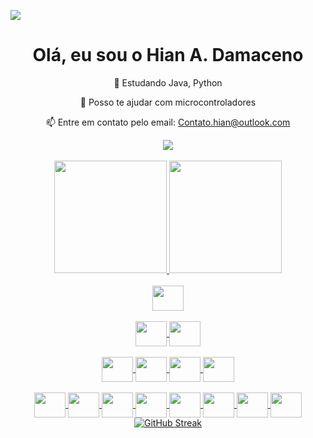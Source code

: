 
![](https://komarev.com/ghpvc/?username=your-github-55hian&color=green)
<div align = "center">
<h1>Olá, eu sou o Hian A. Damaceno</h1
<br>

  🌱 Estudando Java, Python
  
  💬 Posso te ajudar com microcontroladores
  
  📫 Entre em contato pelo email: Contato.hian@outlook.com
  <br>
  
 </div>  

<div align = "center">
  <a href="https://br.linkedin.com/in/hian-a-damaceno"> <img  src="https://img.shields.io/badge/linkedin-%230077B5.svg?style=for-the-badge&logo=linkedin&logoColor=white"> </a>
</div>
<br>
<div align = "center">
  <a href="https://github.com/55Hian">
    <img height="180em"  src="https://github-readme-stats.vercel.app/api?username=55Hian&show_icons=true&theme=transparent&hideborde=true">
    <img height="180em"  src="https://github-readme-stats.vercel.app/api/top-langs/?username=55Hian&layout=compact&langs-count=168&theme=transparent">
  </a>
</div>

<div align="center"><br>
  <a href="https://github.com/55Hian"> 
    <img align="center" height="40" width="50" src="https://cdn.jsdelivr.net/gh/devicons/devicon/icons/azure/azure-original.svg"> 
  </div>
<div align="center"><br>
  <a href="https://github.com/55Hian">
    <img align="center" height="40" width="50" src="https://cdn.jsdelivr.net/gh/devicons/devicon/icons/arduino/arduino-original-wordmark.svg">
    <img align="center" height="40" width="50" src="https://cdn.jsdelivr.net/gh/devicons/devicon/icons/raspberrypi/raspberrypi-original.svg">
  </a>
</div>

<div align="center"><br>
  <a href="https://github.com/55Hian">
    <img align="center" height="40" width="50" src="https://cdn.jsdelivr.net/gh/devicons/devicon/icons/git/git-original.svg">
    <img align="center" height="40" width="50" src="https://cdn.jsdelivr.net/gh/devicons/devicon/icons/github/github-original.svg">       
    <img align="center" height="40" width="50" src="https://cdn.jsdelivr.net/gh/devicons/devicon/icons/vscode/vscode-original.svg">
    <img align="center" height="40" width="50" src="https://cdn.jsdelivr.net/gh/devicons/devicon/icons/figma/figma-original.svg">        
  </a>
</div>

<div align="center"><br>
  <a href="https://github.com/55Hian">
    <img align="center" height="40" width="50" src="https://cdn.jsdelivr.net/gh/devicons/devicon/icons/csharp/csharp-original.svg">
    <img align="center" height="40" width="50" src="https://cdn.jsdelivr.net/gh/devicons/devicon/icons/cplusplus/cplusplus-original.svg">  
    <img align="center" height="40" width="50" src="https://cdn.jsdelivr.net/gh/devicons/devicon/icons/java/java-original.svg">
    <img align="center" height="40" width="50" src="https://cdn.jsdelivr.net/gh/devicons/devicon/icons/python/python-original.svg">
    <img align="center" height="40" width="50" src="https://cdn.jsdelivr.net/gh/devicons/devicon/icons/javascript/javascript-original.svg">
    <img align="center" height="40" width="50" src="https://cdn.jsdelivr.net/gh/devicons/devicon/icons/angularjs/angularjs-original.svg">
    <img align="center" height="40" width="50" src="https://cdn.jsdelivr.net/gh/devicons/devicon/icons/html5/html5-original.svg">
    <img align="center" height="40" width="50" src="https://cdn.jsdelivr.net/gh/devicons/devicon/icons/css3/css3-original.svg">
  </a>
 </div>
 
<div align="center">
  <a href="#">
    <img src="https://github-readme-streak-stats.herokuapp.com?user=55Hian&theme=transparent&hide_border=true&locale=pt_BR&exclude_days=Sun%2CSat&card_width=560" alt="GitHub Streak">
  </a>
</div>


